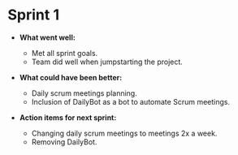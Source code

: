 # Sprint 1

- **What went well:**
    - Met all sprint goals.
    - Team did well when jumpstarting the project. 

- **What could have been better:**
    - Daily scrum meetings planning. 
    - Inclusion of DailyBot as a bot to automate Scrum meetings.

- **Action items for next sprint:**
    - Changing daily scrum meetings to meetings 2x a week. 
    - Removing DailyBot. 
    
